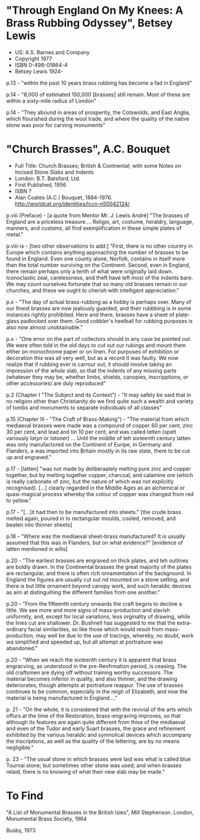

# "Through England On My Knees: A Brass Rubbing Odyssey", Betsey Lewis

- US: A.S. Barnes and Company
- Copyright 1977
- ISBN 0-498-01864-4
- Betsey Lewis 1924-

p.13 - "within the past 10 years brass rubbing has become a fad in England"

p.14 - "8,000 of estimated 150,000 [brasses] still remain. Most of these are within a sixty-mile radius of London"

p.14 - "They abound in areas of prosperity, the Cotswolds, and East Anglia, which flourished during the wool trade, and where the quality of the native stone was poor for carving monuments"

# "Church Brasses", A.C. Bouquet

- Full Title: Church Brasses; British & Contnental; with some Notes on Incised Stone Slabs and Indents
- London: B.T. Batsford, Ltd.
- First Published, 1956
- ISBN ?
- Alan Coates (A.C.) Bouquet, 1884-1976.  http://worldcat.org/identities/lccn-n50042124/

p.viii (Preface) - [a quote from Mentor Mr. J. Lewis André] "The brasses of England are a priceless treasure.... Religio, art, costume, heraldry, language, manners, and customs, all find exemplification in these simple plates of metal."

p.viii-ix - [two other observations to add:] "First, there is no other country in Europe which contains anything approaching the number of brasses to be found in England. Even one county alone, Norfolk, contains in itself more than the total number surviving on the Continent. Second, even in England, there remain perhaps only a tenth of what were originally laid down. Iconoclastic zeal, carelessness, and theft have left most of the indents bare. We may count ourselves fortunate that so many old brasses remain in our churches, and these we ought to cherish with intelligent appreciation."

p.x - "The day of actual brass-rubbing as a hobby is perhaps over. Many of our finest brasses are now jealously guarded, and their rubbbing is in some instances rightly prohibited. Here and there, brasses have a sheet of plate-glass padlocked over them. Good cobbler's heelball for rubbing purposes is also now almost unobtainable."

p.x - "One error on the part of collectors should in any case be pointed out. We were often told in the old days to cut out our rubings and mount them either on monochrome paper or on linen. For purposes of exhibition or decoration this was all very well, but as a record it was faulty. We now realize that if rubbing ever is carrour out, it should involve taking an impression of the *whole* slab, so that the indents of any missing parts (whatever they may be, whether limbs, shields, canopies, inscripptions, or other accessories) are duly reproduced"

p.2 (Chapter I "The Subject and its Context") - "It may safely be said that in no religion other than Christianity do we find quite such a wealth and variety of tombs and monuments to separate individuals of all classes"

p.15 (Chapter III - "The Craft of Brass-Making") - "The material from which mediaeval brasses were made was a compound of copper 60 per cent, zinc 30 per cent, and lead and tin 10 per cent, and was called *latten* (spelt variously *latyn* or *latoner*) ... Until the middle of teh sixteenth century latten was only manufactored on the Continent of Euripe, in Germany and Flanders, a was imported into Britain mostly in its raw state, there to be cut up and engraved."

p.17 - [latten] "was not made by deliberaately melting pure zinc and copper together, but by melting together copper, charcoal, and calamine ore (which is really carbonate of zinc, but the nature of which was not explicitly recognised). [...] clearly regarded in the Middle Ages as an alchemical or quasi-magical process whereby the colour of copper was changed from red to yellow."

p.17 - "[...]it had then to be manufactured into sheets."  [the crude brass melted again, poured in to rectangular moulds, cooled, removed, and beaten into thinner sheets]

p.18 - "Where was the mediaeval sheet-brass manufactured? It is usually assumed that this was in Flanders, but on what evidence?" [evidence of latten mentioned in wills]

p.20 - "The earliest brasses are engraved on thick plates, and teh outlines are boldly drawn. In the Continental brasses the great majority of the plates are rectangular, and there is often rich ornamentation of the background. In England the figures are usually cut out nd mounted on a stone setting, and there is but little ornament beyond canopy work, and such heraldic devices as aim at distinguihing the different families from one another."

p.20 - "From the fifteenth century onwards the craft begins to decline a little. We see more and more signs of mass-production and slavish uniformity, and, except for local variations, less orginality of drawing, while the lines cut are shallower. Dr. Bushnell has suggested to me that the extra-ordinary facial similarities, so like those which would result from mass-production, may well be due to the use of tracings, whereby, no doubt, work wa simplified and speeded up, but all attempt at portraiture was abandoned."

p.20 - "When we reach the sixteenth century it is apparent that brass engracving, as understood in the pre-Reofrmation period, is ceasing. The old craftsmen are dying off without training worthy successors. The material becomes inferior in quality, and also thinner, and the drawing deteriorates, though attempts at portraiture reappur. The use of brasses continues to be common, especially in the reigh of Elizabeth, and now the material is being manufactured in England...."

p. 21 - "On the whole, it is considered that with the revivial of the arts which offurs at the time of the Restoration, brass-engraving improves, so that although its features are again quite different from thise of the mediaeval and even of the Tudor and early Suart brasses, the grace and refinement exhibited by the various heraldic and symnolical devices which accompany the inscriptions, as well as the quality of the lettering, are by no means negligible."

p. 23 - "The usual stone in which brasses were laid was what is called blue Tournai stone; but sometimes other stone was used; and when brasses relaid, there is no knowing of what their new slab may be made."




# To Find

"A List of Monumental Brasses in the British Isles", Mill Stephenson. London, Monumental Brass Society, 1964

Busby, 1973
